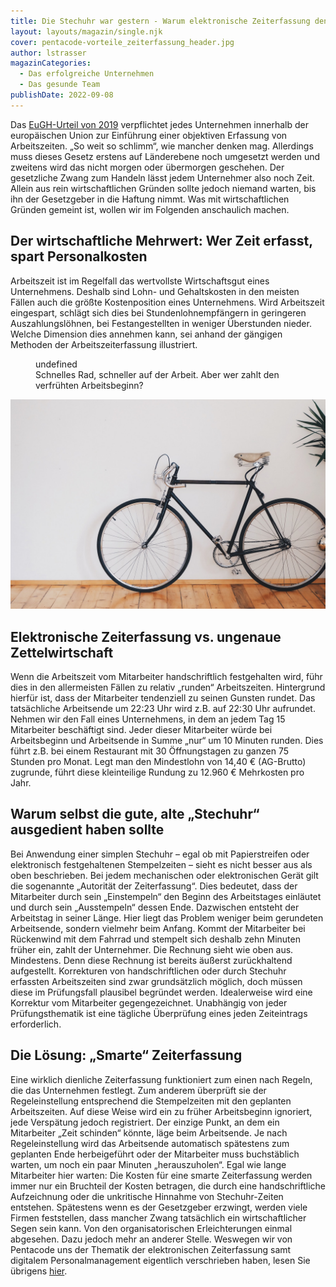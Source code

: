 ```yaml
---
title: Die Stechuhr war gestern - Warum elektronische Zeiterfassung den Gewinn erhöht
layout: layouts/magazin/single.njk
cover: pentacode-vorteile_zeiterfassung_header.jpg
author: lstrasser
magazinCategories:
  - Das erfolgreiche Unternehmen
  - Das gesunde Team
publishDate: 2022-09-08
---
```

Das [EuGH-Urteil von 2019](/magazin/eugh_urteil/) verpflichtet jedes Unternehmen innerhalb der europäischen Union zur Einführung einer objektiven Erfassung von Arbeitszeiten. „So weit so schlimm“, wie mancher denken mag. Allerdings muss dieses Gesetz erstens auf Länderebene noch umgesetzt werden und zweitens wird das nicht morgen oder übermorgen geschehen. Der gesetzliche Zwang zum Handeln lässt jedem Unternehmer also noch Zeit. Allein aus rein wirtschaftlichen Gründen sollte jedoch niemand warten, bis ihn der Gesetzgeber in die Haftung nimmt. Was mit wirtschaftlichen Gründen gemeint ist, wollen wir im Folgenden anschaulich machen.

## Der wirtschaftliche Mehrwert: Wer Zeit erfasst, spart Personalkosten

Arbeitszeit ist im Regelfall das wertvollste Wirtschaftsgut eines Unternehmens. Deshalb sind Lohn- und Gehaltskosten in den meisten Fällen auch die größte Kostenposition eines Unternehmens. Wird Arbeitszeit eingespart, schlägt sich dies bei Stundenlohnempfängern in geringeren Auszahlungslöhnen, bei Festangestellten in weniger Überstunden nieder. Welche Dimension dies annehmen kann, sei anhand der gängigen Methoden der Arbeitszeiterfassung illustriert.

  <figure class="undefined">
    undefined
    <figcaption>Schnelles Rad, schneller auf der Arbeit. Aber wer zahlt den verfrühten Arbeitsbeginn?</figcaption>
  </figure>

![](/assets/uploads/pentacode-vorteile_zeiterfassung_1.jpg)


  

## Elektronische Zeiterfassung vs. ungenaue Zettelwirtschaft

Wenn die Arbeitszeit vom Mitarbeiter handschriftlich festgehalten wird, führ dies in den allermeisten Fällen zu relativ „runden“ Arbeitszeiten. Hintergrund hierfür ist, dass der Mitarbeiter tendenziell zu seinen Gunsten rundet. Das tatsächliche Arbeitsende um 22:23 Uhr wird z.B. auf 22:30 Uhr aufrundet. Nehmen wir den Fall eines Unternehmens, in dem an jedem Tag 15 Mitarbeiter beschäftigt sind. Jeder dieser Mitarbeiter würde bei Arbeitsbeginn und Arbeitsende in Summe „nur“ um 10 Minuten runden. Dies führt z.B. bei einem Restaurant mit 30 Öffnungstagen zu ganzen 75 Stunden pro Monat. Legt man den Mindestlohn von 14,40 € (AG-Brutto) zugrunde, führt diese kleinteilige Rundung zu 12.960 € Mehrkosten pro Jahr.

## Warum selbst die gute, alte „Stechuhr“ ausgedient haben sollte

Bei Anwendung einer simplen Stechuhr – egal ob mit Papierstreifen oder elektronisch festgehaltenen Stempelzeiten – sieht es nicht besser aus als oben beschrieben. Bei jedem mechanischen oder elektronischen Gerät gilt die sogenannte „Autorität der Zeiterfassung“. Dies bedeutet, dass der Mitarbeiter durch sein „Einstempeln“ den Beginn des Arbeitstages einläutet und durch sein „Ausstempeln“ dessen Ende. Dazwischen entsteht der Arbeitstag in seiner Länge. Hier liegt das Problem weniger beim gerundeten Arbeitsende, sondern vielmehr beim Anfang. Kommt der Mitarbeiter bei Rückenwind mit dem Fahrrad und stempelt sich deshalb zehn Minuten früher ein, zahlt der Unternehmer. Die Rechnung sieht wie oben aus. Mindestens. Denn diese Rechnung ist bereits äußerst zurückhaltend aufgestellt. Korrekturen von handschriftlichen oder durch Stechuhr erfassten Arbeitszeiten sind zwar grundsätzlich möglich, doch müssen diese im Prüfungsfall plausibel begründet werden. Idealerweise wird eine Korrektur vom Mitarbeiter gegengezeichnet. Unabhängig von jeder Prüfungsthematik ist eine tägliche Überprüfung eines jeden Zeiteintrags erforderlich.

## Die Lösung: „Smarte“ Zeiterfassung

Eine wirklich dienliche Zeiterfassung funktioniert zum einen nach Regeln, die das Unternehmen festlegt. Zum anderem überprüft sie der Regeleinstellung entsprechend die Stempelzeiten mit den geplanten Arbeitszeiten. Auf diese Weise wird ein zu früher Arbeitsbeginn ignoriert, jede Verspätung jedoch registriert. Der einzige Punkt, an dem ein Mitarbeiter „Zeit schinden“ könnte, läge beim Arbeitsende. Je nach Regeleinstellung wird das Arbeitsende automatisch spätestens zum geplanten Ende herbeigeführt oder der Mitarbeiter muss buchstäblich warten, um noch ein paar Minuten „herauszuholen“. Egal wie lange Mitarbeiter hier warten: Die Kosten für eine smarte Zeiterfassung werden immer nur ein Bruchteil der Kosten betragen, die durch eine handschriftliche Aufzeichnung oder die unkritische Hinnahme von Stechuhr-Zeiten entstehen. Spätestens wenn es der Gesetzgeber erzwingt, werden viele Firmen feststellen, dass mancher Zwang tatsächlich ein wirtschaftlicher Segen sein kann. Von den organisatorischen Erleichterungen einmal abgesehen. Dazu jedoch mehr an anderer Stelle. Weswegen wir von Pentacode uns der Thematik der elektronischen Zeiterfassung samt digitalem Personalmanagement eigentlich verschrieben haben, lesen Sie übrigens [hier](/magazin/erfolg_durch_faktor_zeit/).